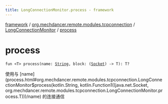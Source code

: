 ```yaml
---
title: LongConnectionMonitor.process - framework
---
```


[framework](../../index.html) / [org.mechdancer.remote.modules.tcpconnection](../index.html) / [LongConnectionMonitor](index.html) / [process](./process.html)

# process

`fun <T> process(name: `[`String`](https://kotlinlang.org/api/latest/jvm/stdlib/kotlin/-string/index.html)`, block: (`[`Socket`](https://docs.oracle.com/javase/6/docs/api/java/net/Socket.html)`) -> T): T?`

使用与 [name](process.html#org.mechdancer.remote.modules.tcpconnection.LongConnectionMonitor$process(kotlin.String, kotlin.Function1((java.net.Socket, org.mechdancer.remote.modules.tcpconnection.LongConnectionMonitor.process.T)))/name) 的连接通信

